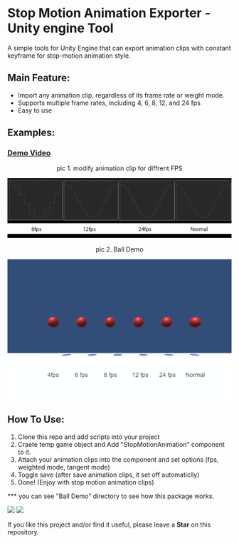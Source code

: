 # Stop Motion Animation Exporter - Unity engine Tool

A simple tools for Unity Engine that can export animation clips with constant keyframe for stop-motion animation style.

## Main Feature:
- Import any animation clip, regardless of its frame rate or weight mode.
- Supports multiple frame rates, including 4, 6, 8, 12, and 24 fps
- Easy to use

## Examples:

### [Demo Video](https://youtu.be/JU8yZBJS1Cg)


<center>pic 1. modify animation clip for diffrent FPS</center>

![](https://raw.githubusercontent.com/seyedmoeinsaadati/Unity_StopMotionAnimation/main/media/image1.png)

<center>pic 2. Ball Demo</center>

![](https://raw.githubusercontent.com/seyedmoeinsaadati/Unity_StopMotionAnimation/main/media/gif_animation_005.gif)



## How To Use:
1. Clone this repo and add scripts into your project
2. Craete temp game object and Add "StopMotionAnimation" component to it.
3. Attach your animation clips into the component and set options (fps, weighted mode, tangent mode)
4. Toggle save (after save animation clips, it set off automaticlly)
5. Done! (Enjoy with stop motion animation clips)

*** you can see "Ball Demo" directory to see how this package works.

[![](https://img.shields.io/static/v1?label=Website&message=www.seyedmoeinsaadati.github.io&color=brightgreen)](https://www.seyedmoeinsaadati.github.io)
[![](https://img.shields.io/static/v1?label=G-mail&message=saadatimoin@gmail.com&color=blue)](mailto:saadatimoin@gmail.com)

If you like this project and/or find it useful, please leave a **Star** on this repository.
